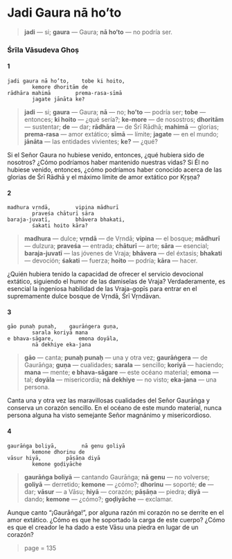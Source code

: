 # Jadi Gaura nā ho’to

> **jadi** — si; **gaura** — Gaura; **nā ho‘to** — no podría ser.

### Śrīla Vāsudeva Ghoṣ

#### 1

    jadi gaura nā ho’to,    tobe ki hoito,
            kemore dhoritām de
    rādhāra mahimā        prema-rasa-sīmā
            jagate jānāta ke?

> **jadi** — si; **gaura** — Gaura; **nā** — no; **ho’to** — podría ser; **tobe** — entonces; **ki hoito** — ¿qué sería?; **ke-more** — de nosostros; **dhoritām** — sustentar; **de** — dar; **rādhāra** — de Śrī Rādhā; **mahimā** — glorias; **prema-rasa** — amor extático; **sīmā** — límite; **jagate** — en el mundo; **jānāta** — las entidades vivientes; **ke?** — ¿qué?

Si el Señor Gaura no hubiese venido, entonces, ¿qué hubiera sido de nosotros? ¿Cómo podríamos haber mantenido nuestras vidas? Si Él no hubiese venido, entonces, ¿cómo podríamos haber conocido acerca de las glorias de Śrī Rādhā y el máximo límite de amor extático por Kṛṣṇa?

#### 2

    madhura vṛndā,        vipina mādhurī
            praveśa chāturī sāra
    baraja-juvatī,        bhāvera bhakati,
            śakati hoito kāra?

> **madhura** — dulce; **vṛndā** — de Vṛndā; **vipina** — el bosque; **mādhurī** — dulzura; **praveśa** — entrada; **chāturī** — arte; **sāra** — esencial; **baraja-juvatī** — las jóvenes de Vraja; **bhāvera** — del éxtasis; **bhakati** — devoción; **śakati** — fuerza; **hoito** — podría; **kāra** — hacer.

¿Quién hubiera tenido la capacidad de ofrecer el servicio devocional extático, siguiendo el humor de las damiselas de Vraja? Verdaderamente, es esencial la ingeniosa habilidad de las Vraja-gopīs para entrar en el supremamente dulce bosque de Vṛndā, Śrī Vṛndāvan.

#### 3

    gāo punaḥ punaḥ,    gaurāṅgera guṇa,
            sarala koriyā mana
    e bhava-sāgare,        emona doyāla,
            nā dekhiye eka-jana

> **gāo** — canta; **punaḥ punaḥ** — una y otra vez; **gaurāṅgera** — de Gaurāṅga; **guṇa** — cualidades; **sarala** — sencillo; **koriyā** — haciendo; **mana** — mente; **e bhava-sāgare** — este océano material; **emona** — tal; **doyāla** — misericordia; **nā dekhiye** — no visto; **eka-jana** — una persona.

Canta una y otra vez las maravillosas cualidades del Señor Gaurāṅga y conserva un corazón sencillo. En el océano de este mundo material, nunca persona alguna ha visto semejante Señor magnánimo y misericordioso.

#### 4

    gaurāṅga boliyā,        nā genu goliyā
            kemone dhorinu de
    vāsur hiyā,        pāṣāṇa diyā
            kemone goḍiyāche

> **gaurāṅga boliyā** — cantando Gaurāṅga; **nā genu** — no volverse; **goliyā** — derretido; **kemone** — ¿cómo?; **dhorinu** — soporté; **de** — dar; **vāsur** — a Vāsu; **hiyā** — corazón; **pāṣāṇa** — piedra; **diyā** — dando; **kemone** — ¿cómo?; **goḍiyāche** — exclamar.

Aunque canto “¡Gaurāṅga!”, por alguna razón mi corazón no se derrite en el amor extático. ¿Cómo es que he soportado la carga de este cuerpo? ¿Cómo es que el creador le ha dado a este Vāsu una piedra en lugar de un corazón?


> page = 135
